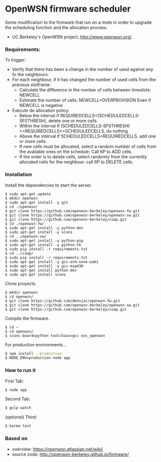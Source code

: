 # OpenWSN firmware scheduler
Some modification to the firmware that run on a mote in order to upgrade the scheduling function and the allocation process.

- UC Berkeley's OpenWSN project, http://www.openwsn.org/.

### Requirements:
To trigger: 
- Verify that there has been a change in the number of used against any fo the neighbours.
- For each neighbour, if it has changed the number of used cells from the previous slotframe:
    - Calculate the difference in the number of cells between timeslots: NEWCELL
    - Estimate the number of cells: NEWCELL+OVERPROVISION Even if NEWCELL is negative
- Execute de allocation policy:
    - Below the interval  If REQUIREDCELLS<(SCHEDULEDCELLS-SF0THRESH), delete one or more cells
    - Within the interval If (SCHEDULEDCELLS-SF0THRESH)<=REQUIREDCELLS<=SCHEDULEDCELLS, do nothing
    - Above the interval  If SCHEDULEDCELLS<REQUIREDCELLS, add one or more cells.
    - If new cells must be allocated, select a random number of cells from the available ones on the schedule; Call 6P to ADD cells.
    - If the order is to delete cells, select randomly from the currently allocated cells for the neighbour. call 6P to DELETE cells.

### Installation



Install the dependencies to  start the server.

```
$ sudo apt-get update
$ mkdir openwsn
$ sudo apt-get install -y git
$ cd ./openwsn/
$ git clone https://github.com/openwsn-berkeley/openwsn-fw.git
$ git clone https://github.com/openwsn-berkeley/openwsn-sw.git
$ git clone https://github.com/openwsn-berkeley/coap.git
$ cd ./openwsn-fw/
$ sudo apt-get install -y python-dev
$ sudo apt-get install -y scons
$ cd ../openwsn-sw/
$ sudo apt-get install -y python-pip
$ sudo apt-get install -y python-tk
$ sudo pip install -r requirements.txt
$ cd ../coap/
$ sudo pip install -r requirements.txt
$ sudo apt-get install -y gcc-arm-none-eabi
$ sudo apt-get install -y gcc-msp430
$ sudo apt-get install python-dev
$ sudo apt-get install scons
```

Clone proyects.

```
$ mkdir openwsn
$ cd openwsn/
$ git clone https://github.com/densjac/openwsn-fw.git
$ git clone https://github.com/openwsn-berkeley/openwsn-sw.git
$ git clone https://github.com/openwsn-berkeley/coap.git

```



Compile the firmware.

```
$ cd ~
$ cd openwsn/
$ scons board=python toolchain=gcc oos_openwsn
```


For production environments...

```sh
$ npm install --production
$ NODE_ENV=production node app
```

### How to run it

First Tab:
```sh
$ node app
```

Second Tab:
```sh
$ gulp watch
```

(optional) Third:
```sh
$ karma test
```

### Based on
- overview: https://openwsn.atlassian.net/wiki/
- source code: http://openwsn-berkeley.github.io/firmware/
